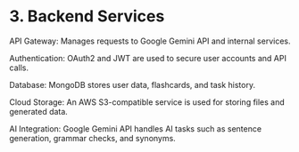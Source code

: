 # 3. Backend Services

API Gateway: Manages requests to Google Gemini API and internal services.

Authentication: OAuth2 and JWT are used to secure user accounts and API calls.

Database: MongoDB stores user data, flashcards, and task history.

Cloud Storage: An AWS S3-compatible service is used for storing files and generated data.

AI Integration: Google Gemini API handles AI tasks such as sentence generation, grammar checks, and synonyms.

